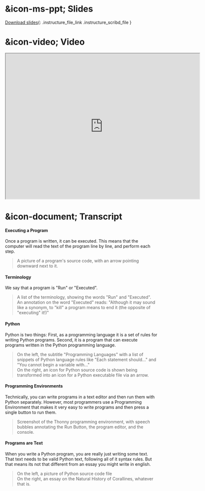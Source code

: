 # &icon-ms-ppt; Slides

[Download slides](https://udel.instructure.com/files/74577929/download){: .instructure_file_link .instructure_scribd_file }

# &icon-video; Video

<iframe style="width: 640px; height: 480px;" width="300" height="150" allowfullscreen="allowfullscreen" webkitallowfullscreen="webkitallowfullscreen" mozallowfullscreen="mozallowfullscreen"
title="Introduction.pdf"
src="https://www.youtube.com/embed/-mK3zLNIkDs?feature=oembed&amp;rel=0" 
></iframe>

# &icon-document; Transcript

#### Executing a Program

Once a program is written, it can be executed.
This means that the computer will read the text of the program line by line, and perform each step.

> A picture of a program's source code, with an arrow pointing downward next to it.

#### Terminology

We say that a program is "Run" or "Executed".

> A list of the terminology, showing the words "Run" and "Executed".  
> An annotation on the word "Executed" reads: "Although it may sound like a synonym, to "kill" a program means to end it (the opposite of "executing" it!)"

#### Python

Python is two things: First, as a programming language it is a set of rules for writing Python programs. Second, it is a program that can execute programs written in the Python programming language.

> On the left, the subtitle "Programming Languages" with a list of snippets of Python language rules like "Each statement should..." and "You cannot begin a variable with..."  
> On the right, an icon for Python source code is shown being transformed into an icon for a Python executable file via an arrow.

#### Programming Environments

Technically, you can write programs in a text editor and then run them with Python separately.
However, most programmers use a Programming Environment that makes it very easy to write programs and then press a single button to run them.

> Screenshot of the Thonny programming environment, with speech bubbles annotating the Run Button, the program editor, and the console.

#### Programs are Text

When you write a Python program, you are really just writing some text.
That text needs to be valid Python text, following all of it syntax rules.
But that means its not that different from an essay you might write in english.

> On the left, a picture of Python source code file  
> On the right, an essay on the Natural History of Corallines, whatever that is.
